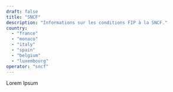 ```yaml
---
draft: false
title: "SNCF"
description: "Informations sur les conditions FIP à la SNCF."
country:
  - "france"
  - "monaco"
  - "italy"
  - "spain"
  - "belgium"
  - "luxembourg"
operator: "sncf"
---
```


Lorem Ipsum
